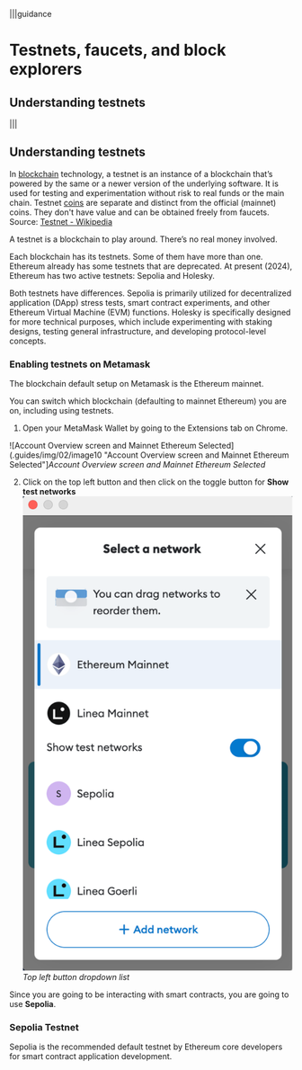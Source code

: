 |||guidance
# Testnets, faucets, and block explorers

## Understanding testnets

|||

## Understanding testnets

In [blockchain](https://en.wikipedia.org/wiki/Blockchain) technology, a testnet is an instance of a blockchain that’s powered by the same or a newer version of the underlying software. It is used for testing and experimentation without risk to real funds or the main chain. Testnet [coins](https://en.wikipedia.org/wiki/Cryptocurrency) are separate and distinct from the official (mainnet) coins. They don't have value and can be obtained freely from faucets.  
Source: [Testnet \- Wikipedia](https://en.wikipedia.org/wiki/Testnet)

A testnet is a blockchain to play around. There’s no real money involved.

Each blockchain has its testnets. Some of them have more than one. Ethereum already has some testnets that are deprecated. At present (2024), Ethereum has two active testnets: Sepolia and Holesky.

Both testnets have differences. Sepolia is primarily utilized for decentralized application (DApp) stress tests, smart contract experiments, and other Ethereum Virtual Machine (EVM) functions. Holesky is specifically designed for more technical purposes, which include experimenting with staking designs, testing general infrastructure, and developing protocol-level concepts.

### Enabling testnets on Metamask

The blockchain default setup on Metamask is the Ethereum mainnet.

You can switch which blockchain (defaulting to mainnet Ethereum) you are on, including using testnets.

1. Open your MetaMask Wallet by going to the Extensions tab on Chrome.

![Account Overview screen and Mainnet Ethereum Selected](.guides/img/02/image10 "Account Overview screen and Mainnet Ethereum Selected"]*Account Overview screen and Mainnet Ethereum Selected*

2. Click on the top left button and then click on the toggle button for **Show test networks**  
   ![Top left button dropdown list](.guides/img/02/image11.png "Top left button dropdown list") *Top left button dropdown list*


Since you are going to be interacting with smart contracts, you are going to use **Sepolia**.

### Sepolia Testnet

Sepolia is the recommended default testnet by Ethereum core developers for smart contract application development. 
